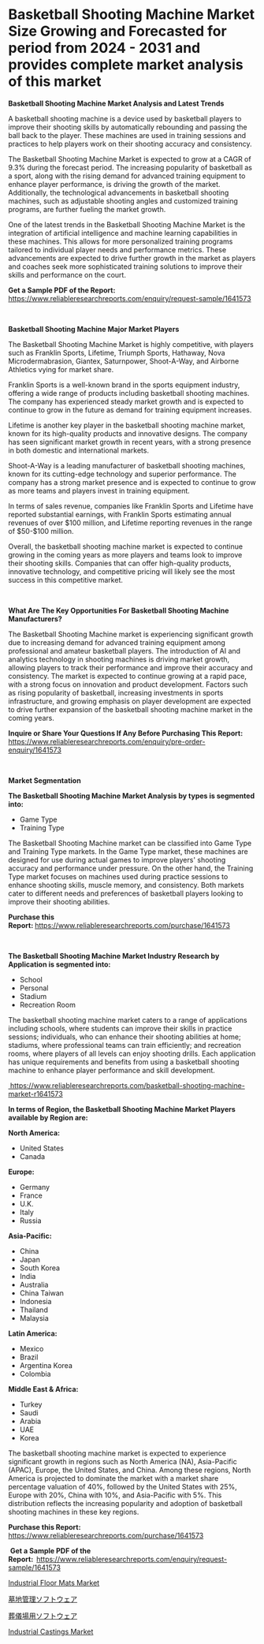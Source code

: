 <p><h1>Basketball Shooting Machine Market Size Growing and Forecasted for period from 2024 - 2031 and provides complete market analysis of this market</h1></p><p><strong>Basketball Shooting Machine Market Analysis and Latest Trends</strong></p>
<p><p>A basketball shooting machine is a device used by basketball players to improve their shooting skills by automatically rebounding and passing the ball back to the player. These machines are used in training sessions and practices to help players work on their shooting accuracy and consistency.</p><p>The Basketball Shooting Machine Market is expected to grow at a CAGR of 9.3% during the forecast period. The increasing popularity of basketball as a sport, along with the rising demand for advanced training equipment to enhance player performance, is driving the growth of the market. Additionally, the technological advancements in basketball shooting machines, such as adjustable shooting angles and customized training programs, are further fueling the market growth.</p><p>One of the latest trends in the Basketball Shooting Machine Market is the integration of artificial intelligence and machine learning capabilities in these machines. This allows for more personalized training programs tailored to individual player needs and performance metrics. These advancements are expected to drive further growth in the market as players and coaches seek more sophisticated training solutions to improve their skills and performance on the court.</p></p>
<p><strong>Get a Sample PDF of the Report:&nbsp;</strong> <a href="https://www.reliableresearchreports.com/enquiry/request-sample/1641573">https://www.reliableresearchreports.com/enquiry/request-sample/1641573</a></p>
<p>&nbsp;</p>
<p><strong>Basketball Shooting Machine Major Market Players</strong></p>
<p><p>The Basketball Shooting Machine Market is highly competitive, with players such as Franklin Sports, Lifetime, Triumph Sports, Hathaway, Nova Microdermabrasion, Giantex, Saturnpower, Shoot-A-Way, and Airborne Athletics vying for market share. </p><p>Franklin Sports is a well-known brand in the sports equipment industry, offering a wide range of products including basketball shooting machines. The company has experienced steady market growth and is expected to continue to grow in the future as demand for training equipment increases.</p><p>Lifetime is another key player in the basketball shooting machine market, known for its high-quality products and innovative designs. The company has seen significant market growth in recent years, with a strong presence in both domestic and international markets.</p><p>Shoot-A-Way is a leading manufacturer of basketball shooting machines, known for its cutting-edge technology and superior performance. The company has a strong market presence and is expected to continue to grow as more teams and players invest in training equipment.</p><p>In terms of sales revenue, companies like Franklin Sports and Lifetime have reported substantial earnings, with Franklin Sports estimating annual revenues of over $100 million, and Lifetime reporting revenues in the range of $50-$100 million.</p><p>Overall, the basketball shooting machine market is expected to continue growing in the coming years as more players and teams look to improve their shooting skills. Companies that can offer high-quality products, innovative technology, and competitive pricing will likely see the most success in this competitive market.</p></p>
<p>&nbsp;</p>
<p><strong>What Are The Key Opportunities For Basketball Shooting Machine Manufacturers?</strong></p>
<p><p>The Basketball Shooting Machine market is experiencing significant growth due to increasing demand for advanced training equipment among professional and amateur basketball players. The introduction of AI and analytics technology in shooting machines is driving market growth, allowing players to track their performance and improve their accuracy and consistency. The market is expected to continue growing at a rapid pace, with a strong focus on innovation and product development. Factors such as rising popularity of basketball, increasing investments in sports infrastructure, and growing emphasis on player development are expected to drive further expansion of the basketball shooting machine market in the coming years.</p></p>
<p><strong>Inquire or Share Your Questions If Any Before Purchasing This Report:</strong> <a href="https://www.reliableresearchreports.com/enquiry/pre-order-enquiry/1641573">https://www.reliableresearchreports.com/enquiry/pre-order-enquiry/1641573</a></p>
<p>&nbsp;</p>
<p><strong>Market Segmentation</strong></p>
<p><strong>The Basketball Shooting Machine Market Analysis by types is segmented into:</strong></p>
<p><ul><li>Game Type</li><li>Training Type</li></ul></p>
<p><p>The Basketball Shooting Machine market can be classified into Game Type and Training Type markets. In the Game Type market, these machines are designed for use during actual games to improve players' shooting accuracy and performance under pressure. On the other hand, the Training Type market focuses on machines used during practice sessions to enhance shooting skills, muscle memory, and consistency. Both markets cater to different needs and preferences of basketball players looking to improve their shooting abilities.</p></p>
<p><strong>Purchase this Report:&nbsp;</strong><a href="https://www.reliableresearchreports.com/purchase/1641573">https://www.reliableresearchreports.com/purchase/1641573</a></p>
<p>&nbsp;</p>
<p><strong>The Basketball Shooting Machine Market Industry Research by Application is segmented into:</strong></p>
<p><ul><li>School</li><li>Personal</li><li>Stadium</li><li>Recreation Room</li></ul></p>
<p><p>The basketball shooting machine market caters to a range of applications including schools, where students can improve their skills in practice sessions; individuals, who can enhance their shooting abilities at home; stadiums, where professional teams can train efficiently; and recreation rooms, where players of all levels can enjoy shooting drills. Each application has unique requirements and benefits from using a basketball shooting machine to enhance player performance and skill development.</p></p>
<p><a href="https://www.reliableresearchreports.com/basketball-shooting-machine-market-r1641573">&nbsp;https://www.reliableresearchreports.com/basketball-shooting-machine-market-r1641573</a></p>
<p><strong>In terms of Region, the Basketball Shooting Machine Market Players available by Region are:</strong></p>
<p>
    <p> <strong> North America: </strong>
        <ul>
            <li>United States</li>
            <li>Canada</li>
        </ul>
        </p> 
    <p> <strong> Europe: </strong>
        <ul>
            <li>Germany</li>
            <li>France</li>
            <li>U.K.</li>
            <li>Italy</li>
            <li>Russia</li>
        </ul>
        </p> 
    <p> <strong> Asia-Pacific: </strong>
        <ul>
            <li>China</li>
            <li>Japan</li>
            <li>South Korea</li>
            <li>India</li>
            <li>Australia</li>
            <li>China Taiwan</li>
            <li>Indonesia</li>
            <li>Thailand</li>
            <li>Malaysia</li>
        </ul>
        </p> 
    <p> <strong> Latin America: </strong>
        <ul>
            <li>Mexico</li>
            <li>Brazil</li>
            <li>Argentina Korea</li>
            <li>Colombia</li>
        </ul>
        </p> 
    <p> <strong> Middle East & Africa: </strong>
        <ul>
            <li>Turkey</li>
            <li>Saudi</li>
            <li>Arabia</li>
            <li>UAE</li>
            <li>Korea</li>
        </ul>
    </p>
    </p>
<p><p>The basketball shooting machine market is expected to experience significant growth in regions such as North America (NA), Asia-Pacific (APAC), Europe, the United States, and China. Among these regions, North America is projected to dominate the market with a market share percentage valuation of 40%, followed by the United States with 25%, Europe with 20%, China with 10%, and Asia-Pacific with 5%. This distribution reflects the increasing popularity and adoption of basketball shooting machines in these key regions.</p></p>
<p><strong>Purchase this Report: </strong><a href="https://www.reliableresearchreports.com/purchase/1641573">https://www.reliableresearchreports.com/purchase/1641573</a></p>
<p>&nbsp;<strong>Get a Sample PDF of the Report:&nbsp;&nbsp;</strong><a href="https://www.reliableresearchreports.com/enquiry/request-sample/1641573">https://www.reliableresearchreports.com/enquiry/request-sample/1641573</a></p>
<p><strong></strong></p>
<p><p><a href="https://issuu.com/reportprime-2/docs/industrial-floor-mats-market-size-2030.pptx">Industrial Floor Mats Market</a></p><p><a href="https://github.com/luffiazaza/Market-Research-Report-List-1/blob/main/894521837182.md">墓地管理ソフトウェア</a></p><p><a href="https://github.com/avbqbctihcbe2/Market-Research-Report-List-1/blob/main/994181837181.md">葬儀場用ソフトウェア</a></p><p><a href="https://issuu.com/reportprime-2/docs/industrial-castings-market-size-2030.pptx">Industrial Castings Market</a></p></p>
